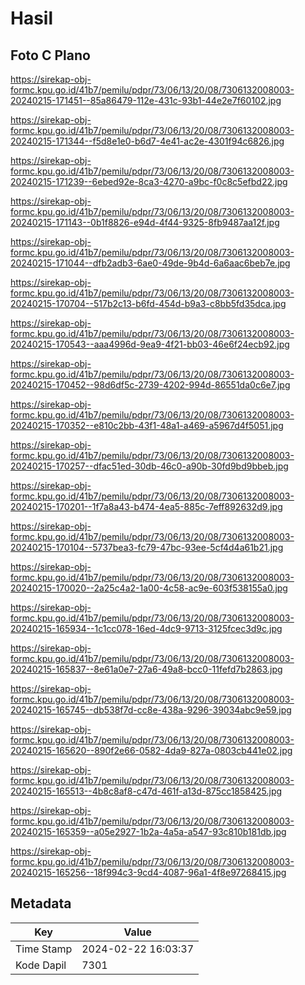# Hasil

## Foto C Plano

https://sirekap-obj-formc.kpu.go.id/41b7/pemilu/pdpr/73/06/13/20/08/7306132008003-20240215-171451--85a86479-112e-431c-93b1-44e2e7f60102.jpg

https://sirekap-obj-formc.kpu.go.id/41b7/pemilu/pdpr/73/06/13/20/08/7306132008003-20240215-171344--f5d8e1e0-b6d7-4e41-ac2e-4301f94c6826.jpg

https://sirekap-obj-formc.kpu.go.id/41b7/pemilu/pdpr/73/06/13/20/08/7306132008003-20240215-171239--6ebed92e-8ca3-4270-a9bc-f0c8c5efbd22.jpg

https://sirekap-obj-formc.kpu.go.id/41b7/pemilu/pdpr/73/06/13/20/08/7306132008003-20240215-171143--0b1f8826-e94d-4f44-9325-8fb9487aa12f.jpg

https://sirekap-obj-formc.kpu.go.id/41b7/pemilu/pdpr/73/06/13/20/08/7306132008003-20240215-171044--dfb2adb3-6ae0-49de-9b4d-6a6aac6beb7e.jpg

https://sirekap-obj-formc.kpu.go.id/41b7/pemilu/pdpr/73/06/13/20/08/7306132008003-20240215-170704--517b2c13-b6fd-454d-b9a3-c8bb5fd35dca.jpg

https://sirekap-obj-formc.kpu.go.id/41b7/pemilu/pdpr/73/06/13/20/08/7306132008003-20240215-170543--aaa4996d-9ea9-4f21-bb03-46e6f24ecb92.jpg

https://sirekap-obj-formc.kpu.go.id/41b7/pemilu/pdpr/73/06/13/20/08/7306132008003-20240215-170452--98d6df5c-2739-4202-994d-86551da0c6e7.jpg

https://sirekap-obj-formc.kpu.go.id/41b7/pemilu/pdpr/73/06/13/20/08/7306132008003-20240215-170352--e810c2bb-43f1-48a1-a469-a5967d4f5051.jpg

https://sirekap-obj-formc.kpu.go.id/41b7/pemilu/pdpr/73/06/13/20/08/7306132008003-20240215-170257--dfac51ed-30db-46c0-a90b-30fd9bd9bbeb.jpg

https://sirekap-obj-formc.kpu.go.id/41b7/pemilu/pdpr/73/06/13/20/08/7306132008003-20240215-170201--1f7a8a43-b474-4ea5-885c-7eff892632d9.jpg

https://sirekap-obj-formc.kpu.go.id/41b7/pemilu/pdpr/73/06/13/20/08/7306132008003-20240215-170104--5737bea3-fc79-47bc-93ee-5cf4d4a61b21.jpg

https://sirekap-obj-formc.kpu.go.id/41b7/pemilu/pdpr/73/06/13/20/08/7306132008003-20240215-170020--2a25c4a2-1a00-4c58-ac9e-603f538155a0.jpg

https://sirekap-obj-formc.kpu.go.id/41b7/pemilu/pdpr/73/06/13/20/08/7306132008003-20240215-165934--1c1cc078-16ed-4dc9-9713-3125fcec3d9c.jpg

https://sirekap-obj-formc.kpu.go.id/41b7/pemilu/pdpr/73/06/13/20/08/7306132008003-20240215-165837--8e61a0e7-27a6-49a8-bcc0-11fefd7b2863.jpg

https://sirekap-obj-formc.kpu.go.id/41b7/pemilu/pdpr/73/06/13/20/08/7306132008003-20240215-165745--db538f7d-cc8e-438a-9296-39034abc9e59.jpg

https://sirekap-obj-formc.kpu.go.id/41b7/pemilu/pdpr/73/06/13/20/08/7306132008003-20240215-165620--890f2e66-0582-4da9-827a-0803cb441e02.jpg

https://sirekap-obj-formc.kpu.go.id/41b7/pemilu/pdpr/73/06/13/20/08/7306132008003-20240215-165513--4b8c8af8-c47d-461f-a13d-875cc1858425.jpg

https://sirekap-obj-formc.kpu.go.id/41b7/pemilu/pdpr/73/06/13/20/08/7306132008003-20240215-165359--a05e2927-1b2a-4a5a-a547-93c810b181db.jpg

https://sirekap-obj-formc.kpu.go.id/41b7/pemilu/pdpr/73/06/13/20/08/7306132008003-20240215-165256--18f994c3-9cd4-4087-96a1-4f8e97268415.jpg


## Metadata

| Key        | Value               |
| ---------- | ------------------- |
| Time Stamp | 2024-02-22 16:03:37 |
| Kode Dapil | 7301                |



